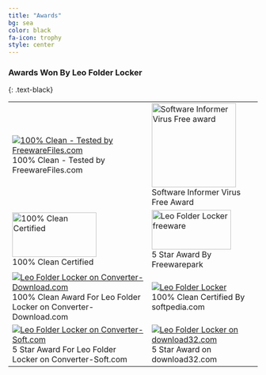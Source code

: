```yaml
---
title: "Awards"
bg: sea
color: black
fa-icon: trophy
style: center
---
```


### Awards Won By Leo Folder Locker
{: .text-black}

<table id="award-table">
	<tr>
		<td>
			 <a href="http://www.freewarefiles.com/Leo-Folder-Locker_program_101153.html" target="_blank"><img src="{{ site.url }}/img/fwf.png" border="0" alt="100% Clean - Tested by FreewareFiles.com"></a>
			 <br/> 100% Clean - Tested by FreewareFiles.com
		</td>
		<td>
			<a href="http://leo-folder-locker.software.informer.com/" target="_blank"><img border="0" src="{{ site.url }}/img/si-award-clean.png" alt="Software Informer Virus Free award" height="170" width="170" /></a>
			<br/> Software Informer Virus Free Award
		</td>
	</tr><tr>
		<td>
			<a href="http://www.litefile.com/leo-folder-locker.html" target="_blank"><img border="0" src="{{ site.url }}/img/filelite-certified.jpg" alt="100% Clean Certified" width="170" height="90" /></a>
			<br/> 100% Clean Certified
		</td>
		<td>
			<a href="http://www.freewarepark.com/leo-folder-locker.html" target="_blank"><img src="{{ site.url }}/img/freewarepark_5award160x80.png" border="0" width="160" height="80" alt="Leo Folder Locker freeware" /></a>
			<br/> 5 Star Award By Freewarepark
		</td>
	</tr><tr>
		<td>
			<a href="http://www.converter-download.com/Leo_Folder_Locker-softinfo-378319.html" target="_blank"><img src="{{ site.url }}/img/converter-download-award.png" border="0" alt="Leo Folder Locker on Converter-Download.com"></a>
			<br/> 100% Clean Award For Leo Folder Locker on Converter-Download.com
		</td>
		<td>
			<a href="http://www.softpedia.com/get/Security/Lockdown/Leo-Folder-Locker.shtml" target="_blank">
			<img src="{{ site.url }}/img/softpedia_award.gif" alt="Leo Folder Locker" border="0"></a>
			<br/> 100% Clean Certified By softpedia.com
		</td>
	</tr><tr>
		<td>
			<a href="http://www.converter-soft.com/Leo_Folder_Locker-softid-401484.html" target='_blank'><img src="{{ site.url }}/img/5star.png" border="0" alt="Leo Folder Locker on Converter-Soft.com"></a>
			<br/> 5 Star Award For Leo Folder Locker on Converter-Soft.com
		</td><td>
			<a href="http://www.download32.com/leo-folder-locker-i250509.html" target='_blank'><img src="{{ site.url }}/img/download32-award-5.gif" border="0" alt="Leo Folder Locker on download32.com"></a>
			<br/> 5 Star Award on download32.com
		</td>
	</tr>
</table>
